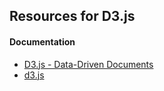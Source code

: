 ## Resources for D3.js

#### Documentation

* [D3.js - Data-Driven Documents](https://d3js.org/)
* [d3.js](https://strongriley.github.io/d3/api/)